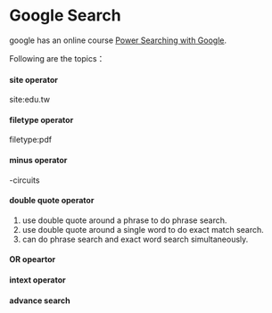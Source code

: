 # Google Search
google has an online course [Power Searching with Google](https://coursebuilder.withgoogle.com/sample/course).

Following are the topics：
#### site operator
site:edu.tw
#### filetype operator
filetype:pdf
#### minus operator
-circuits
#### double quote operator
1. use double quote around a phrase to do phrase search.
2. use double quote around a single word to do exact match search.
3. can do phrase search and exact word search simultaneously.

#### OR opeartor

#### intext operator

#### advance search

